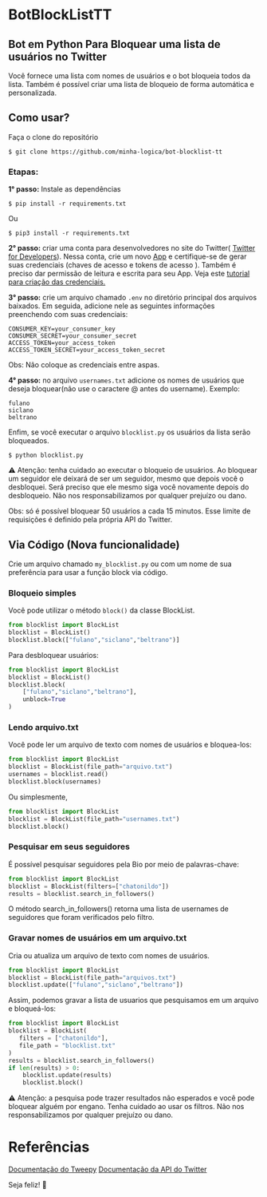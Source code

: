 # BotBlockListTT
## Bot em Python Para Bloquear uma lista de usuários no Twitter

Você fornece uma lista com nomes de usuários e o bot bloqueia todos da lista. Também é 
possível criar uma lista de bloqueio de forma automática e personalizada.

## Como usar?

   Faça o clone do repositório
```
$ git clone https://github.com/minha-logica/bot-blocklist-tt
```
### Etapas:

   **1° passo:** Instale as dependências
```
$ pip install -r requirements.txt
```
Ou
```
$ pip3 install -r requirements.txt
```


   
   **2° passo:** criar uma conta para desenvolvedores no site do Twitter(
[Twitter for Developers](https://developer.twitter.com/en/apply-for-access)). Nessa conta, crie um novo [App](http://dev.twitter.com/apps) e
certifique-se de gerar suas credenciais (chaves de acesso e tokens de acesso ). Também é preciso dar permissão de leitura e escrita para seu App.
Veja este [tutorial para criação das credenciais.](https://medium.com/programadores-ajudando-programadores/api-do-twitter-criando-o-app-e-obtendo-os-tokens-28ef3e2a281c) 
 
   **3° passo:** crie um arquivo chamado `.env` no diretório principal dos arquivos baixados. Em seguida, adicione nele
as seguintes informações preenchendo com suas credenciais:

```
CONSUMER_KEY=your_consumer_key
CONSUMER_SECRET=your_consumer_secret
ACCESS_TOKEN=your_access_token
ACCESS_TOKEN_SECRET=your_access_token_secret 
```
Obs: Não coloque as credenciais entre aspas.

   **4° passo:**  no arquivo `usernames.txt` adicione os nomes de usuários que deseja bloquear(não 
use o caractere @ antes do username).
Exemplo:
```
fulano
siclano
beltrano
```

Enfim, se você executar o arquivo ```blocklist.py``` 
os usuários da lista serão bloqueados.
```
$ python blocklist.py
```
:warning: Atenção: tenha cuidado ao executar o bloqueio
de usuários. Ao bloquear um seguidor ele deixará 
de ser um seguidor, mesmo que depois você o 
desbloquei. Será preciso que ele mesmo siga você 
novamente depois do desbloqueio. Não nos responsabilizamos por qualquer prejuízo 
ou dano.

Obs: só é possível bloquear 50 usuários a cada 15 minutos. 
Esse limite de requisições é definido pela própria API do Twitter.

## Via Código (Nova funcionalidade)
Crie um arquivo chamado `my_blocklist.py` ou com um nome
de sua preferência para usar a função block via código.
### Bloqueio simples
Você pode utilizar o método `block()` da classe
BlockList. 
```python
from blocklist import BlockList
blocklist = BlockList()
blocklist.block(["fulano","siclano","beltrano")]
```
Para desbloquear usuários:
```python
from blocklist import BlockList
blocklist = BlockList()
blocklist.block(
    ["fulano","siclano","beltrano"],
    unblock=True    
)
```
### Lendo arquivo.txt
Você pode ler um arquivo de texto com nomes de usuários
e bloquea-los:
```python
from blocklist import BlockList
blocklist = BlockList(file_path="arquivo.txt")
usernames = blocklist.read()
blocklist.block(usernames)
```
Ou simplesmente,
```python
from blocklist import BlockList
blocklist = BlockList(file_path="usernames.txt")
blocklist.block()
```
### Pesquisar em seus seguidores
É possível pesquisar seguidores pela Bio
por meio de palavras-chave:
```python
from blocklist import BlockList
blocklist = BlockList(filters=["chatonildo"])
results = blocklist.search_in_followers()             
```
O método search_in_followers() retorna uma
lista de usernames de seguidores que foram verificados 
pelo filtro.

### Gravar nomes de usuários em um arquivo.txt
Cria ou atualiza um arquivo de texto com nomes 
de usuários.
```python
from blocklist import BlockList
blocklist = BlockList(file_path="arquivos.txt")
blocklist.update(["fulano","siclano","beltrano"])
```
Assim, podemos gravar a lista de usuarios
que pesquisamos em um arquivo e bloqueá-los:
```python
from blocklist import BlockList
blocklist = BlockList(
   filters = ["chatonildo"],
   file_path = "blocklist.txt"
)
results = blocklist.search_in_followers() 
if len(results) > 0:
    blocklist.update(results) 
    blocklist.block()          
```
:warning: Atenção: a pesquisa pode trazer resultados 
não esperados e você pode bloquear alguém 
por engano. Tenha cuidado ao usar os filtros.
Não nos responsabilizamos por qualquer prejuízo 
ou dano.

# Referências
[Documentação do Tweepy](https://docs.tweepy.org/en/stable/client.html)
[Documentação da API do Twitter](https://developer.twitter.com/en/docs/twitter-api)

Seja feliz! 🙂
